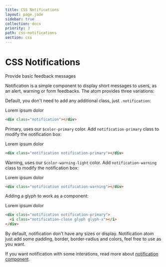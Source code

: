 ```yaml
---
title: CSS Notifications
layout: page.jade
sidebar: true
collection: docs
priority: 3
path: css-notifications
section: css
---
```


# CSS Notifications
<p class="lead">Provide basic feedback messages</p>

Notification is a simple component to display short messages to users, as an alert, warning or form feedbacks. The atom provides three variations:

Default, you don't need to add any additional class, just `.notification`:

<div class="example example-code">
  <div class="notification">Lorem ipsum dolor</div>
</div>

```html
<div class="notification"></div>
```

Primary, uses our `$color-primary` color. Add `notification-primary` class to modify the notification box:

<div class="example example-code">
  <div class="notification notification-primary">Lorem ipsum dolor</div>
</div>

```html
<div class="notification notification-primary"></div>
```

Warning, uses our `$color-warning-light` color. Add `notification-warning` class to modify the notification box:

<div class="example example-code">
  <div class="notification notification-warning">Lorem ipsum dolor</div>
</div>

```html
<div class="notification notification-warning"></div>
```

Adding a glyph to work as a component:

<div class="example example-code">
  <div class="notification notification-primary">
    Lorem ipsum dolor
    <i class="notification-close glyph glyph-x"></i>
  </div>
</div>

```html
<div class="notification notification-primary">
  <i class="notification-close glyph glyph-x"></i>
</div>
```

By default, notification don't have any sizes or display. Notification atom just add some padding, border, border-radius and colors, feel free to use as you want.

If you want notification with some interations, read more about [notification component](/js/notification.html).
